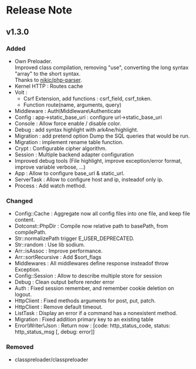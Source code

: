 # Release Note

## v1.3.0

### Added 
 - Own Preloader.  
 Improved class compilation, removing "use", converting the long syntax "array" to the short syntax.  
 Thanks to [nikic/php-parser](https://github.com/nikic/PHP-Parser).
 - Kernel HTTP : Routes cache
 - Volt :
    - Csrf Extension, add functions : csrf_field, csrf_token. 
    - Function route(name, arguments, query)
 - Middleware : Auth\Middleware\Authenticate
 - Config : app->static_base_uri : configure url->static_base_uri
 - Console : Allow force enable / disable color.
 - Debug : add syntax highlight with ark4ne/highlight.
 - Migration : add pretend option Dump the SQL queries that would be run.
 - Migration : implement rename table function.
 - Crypt : Configurable cipher algorithm.
 - Session : Multiple backend adapter configuration
 - Improved debug tools (File highlight, improve exception/error format, improve variable verbose, ...)
 - App : Allow to configure base_url & static_url.
 - ServerTask : Allow to configure host and ip, insteadof only ip.
 - Process : Add watch method.

### Changed 
 - Config::Cache : Aggregate now all config files into one file, and keep file content.
 - Dotconst::PhpDir : Compile now relative path to basePath, from compilePath.
 - Str::normalizePath trigger E_USER_DEPRECATED.
 - Str::random : Use lib sodium.
 - Arr::isAssoc : Improve performance.
 - Arr::sortRecursive : Add $sort_flags
 - Middlewares : All middlewares define response insteadof throw Exception.
 - Config::Session : Allow to describe multiple store for session
 - Debug : Clean output before render error
 - Auth : Fixed session remember, and remember cookie deletion on logout.
 - HttpClient : Fixed methods arguments for post, put, patch.
 - HttpClient : Remove default timeout.
 - ListTask : Display an error if a command has a nonexistent method.
 - Migration : Fixed addition primary key  to an existing table
 - Error\Writer\Json : Return now : [code: http_status_code, status: http_status_msg [, debug: error]]

### Removed
 - classpreloader/classpreloader

